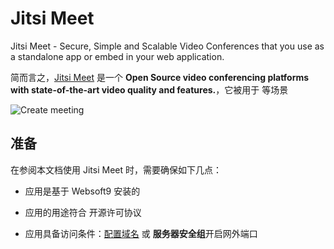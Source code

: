 # Jitsi Meet

Jitsi Meet - Secure, Simple and Scalable Video Conferences that you use as a standalone app or embed in your web application.

简而言之，[Jitsi Meet](https://jitsi.org/) 是一个 **Open Source video conferencing platforms with state-of-the-art video quality and features.**，它被用于   等场景


![Create meeting](https://libs.websoft9.com/Websoft9/DocsPicture/zh/jitsi/jitsi-gui-websoft9.png)


## 准备

在参阅本文档使用 Jitsi Meet 时，需要确保如下几点：

- 应用是基于 Websoft9 安装的

- 应用的用途符合 [](https://some_license_url) 开源许可协议

- 应用具备访问条件：[配置域名](./guide/appsetdomain) 或 **服务器安全组**开启网外端口